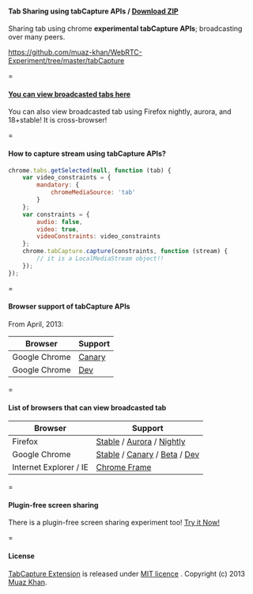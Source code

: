 #### Tab Sharing using tabCapture APIs / [Download ZIP](http://code.google.com/p/muazkh/downloads/list)

Sharing tab using chrome **experimental tabCapture APIs**; broadcasting over many peers.

https://github.com/muaz-khan/WebRTC-Experiment/tree/master/tabCapture

=

#### [You can view broadcasted tabs here](https://www.webrtc-experiment.com/screen-broadcast/)

You can also view broadcasted tab using Firefox nightly, aurora, and 18+stable! It is cross-browser!

=

#### How to capture stream using tabCapture APIs?

```javascript
chrome.tabs.getSelected(null, function (tab) {
    var video_constraints = {
        mandatory: {
            chromeMediaSource: 'tab'
        }
    };
    var constraints = {
        audio: false,
        video: true,
        videoConstraints: video_constraints
    };
    chrome.tabCapture.capture(constraints, function (stream) {
        // it is a LocalMediaStream object!!
    });
});
```

=

#### Browser support of tabCapture APIs

From April, 2013:

| Browser        | Support           |
| ------------- |-------------|
| Google Chrome | [Canary](https://www.google.com/intl/en/chrome/browser/canary.html) |
| Google Chrome | [Dev](https://www.google.com/intl/en/chrome/browser/index.html?extra=devchannel#eula) |

=

#### List of browsers that can view broadcasted tab

| Browser        | Support           |
| ------------- |-------------|
| Firefox | [Stable](http://www.mozilla.org/en-US/firefox/new/) / [Aurora](http://www.mozilla.org/en-US/firefox/aurora/) / [Nightly](http://nightly.mozilla.org/) |
| Google Chrome | [Stable](https://www.google.com/intl/en_uk/chrome/browser/) / [Canary](https://www.google.com/intl/en/chrome/browser/canary.html) / [Beta](https://www.google.com/intl/en/chrome/browser/beta.html) / [Dev](https://www.google.com/intl/en/chrome/browser/index.html?extra=devchannel#eula) |
| Internet Explorer / IE | [Chrome Frame](http://www.google.com/chromeframe) |

=

#### Plugin-free screen sharing

There is a plugin-free screen sharing experiment too! [Try it Now!](https://googledrive.com/host/0B6GWd_dUUTT8WHpWSzZ5S0RqeUk/Pluginfree-Screen-Sharing.html)

=

#### License

[TabCapture Extension](http://code.google.com/p/muazkh/downloads/list) is released under [MIT licence](https://www.webrtc-experiment.com/licence/) . Copyright (c) 2013 [Muaz Khan](https://plus.google.com/100325991024054712503).
